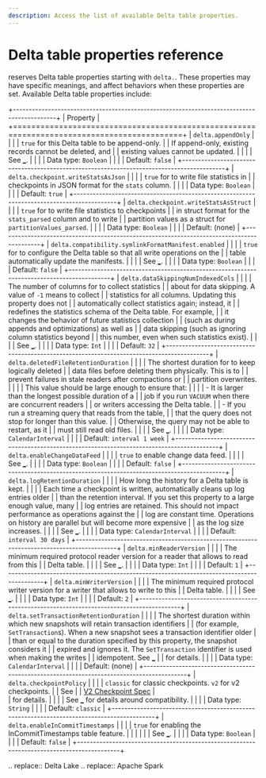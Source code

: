 ```yaml
---
description: Access the list of available Delta table properties.
---
```


# Delta table properties reference

<!-- NOTE: Patterned after the format in https://spark.apache.org/docs/latest/configuration.html#available-properties -->

<Delta> reserves Delta table properties starting with `delta.`. These properties may have specific meanings, and affect behaviors when these
properties are set. Available Delta table properties include:

+-------------------------------------------------------------------------------------------+
| Property                                                                                  |
+===========================================================================================+
| `delta.appendOnly`                                                                        |
|                                                                                           |
| `true` for this Delta table to be append-only.                                            |
| If append-only, existing records cannot be deleted, and                                   |
| existing values cannot be updated.                                                        |
|                                                                                           |
| See [_](/delta-batch.md#table-properties).                                                |
|                                                                                           |
| Data type: `Boolean`                                                                      |
|                                                                                           |
| Default:   `false`                                                                        |
+-------------------------------------------------------------------------------------------+
| `delta.checkpoint.writeStatsAsJson`                                                       |
|                                                                                           |
| `true` for <Delta> to write file statistics in                                            |
| checkpoints in JSON format for the `stats` column.                                        |
|                                                                                           |
| Data type: `Boolean`                                                                      |
|                                                                                           |
| Default:   `true`                                                                         |
+-------------------------------------------------------------------------------------------+
| `delta.checkpoint.writeStatsAsStruct`                                                     |
|                                                                                           |
| `true` for <Delta> to write file statistics to checkpoints                                |
| in struct format for the `stats_parsed` column and to write                               |
| partition values as a struct for `partitionValues_parsed`.                                |
|                                                                                           |
| Data type: `Boolean`                                                                      |
|                                                                                           |
| Default:   (none)                                                                         |
+-------------------------------------------------------------------------------------------+
| `delta.compatibility.symlinkFormatManifest.enabled`                                       |
|                                                                                           |
| `true` for <Delta> to configure the Delta table so that all write operations on the       |
| table automatically update the manifests.                                                 |
|                                                                                           |
| See [_](/presto-integration.md#step-3-update-manifests).                                  |
|                                                                                           |
| Data type: `Boolean`                                                                      |
|                                                                                           |
| Default:   `false`                                                                        |
+-------------------------------------------------------------------------------------------+
| `delta.dataSkippingNumIndexedCols`                                                        |
|                                                                                           |
| The number of columns for <Delta> to collect statistics                                   |
| about for data skipping. A value of `-1` means to collect                                 |
| statistics for all columns. Updating this property does not                               |
| automatically collect statistics again; instead, it                                       |
| redefines the statistics schema of the Delta table. For example,                          |
| it changes the behavior of future statistics collection                                   |
| (such as during appends and optimizations) as well as                                     |
| data skipping (such as ignoring column statistics beyond                                  |
| this number, even when such statistics exist).                                            |
|                                                                                           |
| See [_](/optimizations.md#data-skipping).                                                 |
|                                                                                           |
| Data type: `Int`                                                                          |
|                                                                                           |
| Default:   `32`                                                                           |
+-------------------------------------------------------------------------------------------+
| `delta.deletedFileRetentionDuration`                                                      |
|                                                                                           |
| The shortest duration for <Delta> to keep logically deleted                               |
| data files before deleting them physically. This is to                                    |
| prevent failures in stale readers after compactions or                                    |
| partition overwrites.                                                                     |
|                                                                                           |
| This value should be large enough to ensure that:                                         |
|                                                                                           |
| - It is larger than the longest possible duration of a                                    |
|   job if you run `VACUUM` when there are concurrent readers                               |
|   or writers accessing the Delta table.                                                   |
| - If you run a streaming query that reads from the table,                                 |
|   that the query does not stop for longer than this value.                                |
|   Otherwise, the query may not be able to restart, as it                                  |
|   must still read old files.                                                              |
|                                                                                           |
| See [_](/delta-batch.md#data-retention).                                                  |
|                                                                                           |
| Data type: `CalendarInterval`                                                             |
|                                                                                           |
| Default:   `interval 1 week`                                                              |
+-------------------------------------------------------------------------------------------+
| `delta.enableChangeDataFeed`                                                              |
|                                                                                           |
| `true` to enable change data feed.                                                        |
|                                                                                           |
| See [_](/delta-change-data-feed.md#enable-change-data-feed).                              |
|                                                                                           |
| Data type: `Boolean`                                                                      |
|                                                                                           |
| Default:   `false`                                                                        |
+-------------------------------------------------------------------------------------------+
| `delta.logRetentionDuration`                                                              |
|                                                                                           |
| How long the history for a Delta table is kept.                                           |
|                                                                                           |
| Each time a checkpoint is written, <Delta> automatically cleans up log entries older      |
| than the retention interval. If you set this property to a large enough value, many       |
| log entries are retained. This should not impact performance as operations against the    |
| log are constant time. Operations on history are parallel but will become more expensive  |
| as the log size increases.                                                                |
|                                                                                           |
| See [_](/delta-batch.md#data-retention).                                                  |
|                                                                                           |
| Data type: `CalendarInterval`                                                             |
|                                                                                           |
| Default:   `interval 30 days`                                                             |
+-------------------------------------------------------------------------------------------+
| `delta.minReaderVersion`                                                                  |
|                                                                                           |
| The minimum required protocol reader version for a reader that allows to read from this   |
| Delta table.                                                                              |
|                                                                                           |
| See [_](/versioning.md).                                                                  |
|                                                                                           |
| Data type: `Int`                                                                          |
|                                                                                           |
| Default:   `1`                                                                            |
+-------------------------------------------------------------------------------------------+
| `delta.minWriterVersion`                                                                  |
|                                                                                           |
| The minimum required protocol writer version for a writer that allows to write to this    |
| Delta table.                                                                              |
|                                                                                           |
| See [_](/versioning.md).                                                                  |
|                                                                                           |
| Data type: `Int`                                                                          |
|                                                                                           |
| Default:   `2`                                                                            |
+-------------------------------------------------------------------------------------------+
| `delta.setTransactionRetentionDuration`                                                   |
|                                                                                           |
| The shortest duration within which new snapshots will retain transaction identifiers      |
| (for example, `SetTransaction`s). When a new snapshot sees a transaction identifier older |
| than or equal to the duration specified by this property, the snapshot considers it       |
| expired and ignores it. The `SetTransaction` identifier is used when making the writes    |
| idempotent. See [_](delta-streaming.md#idempotent-table-writes-in-foreachbatch)           |
| for details.                                                                              |
|                                                                                           |
| Data type: `CalendarInterval`                                                             |
|                                                                                           |
| Default:   (none)                                                                         |
+-------------------------------------------------------------------------------------------+
| `delta.checkpointPolicy`                                                                  |
|                                                                                           |
| `classic` for classic <Delta> checkpoints. `v2` for v2 checkpoints.                       |
| See                                                                                       |
| [V2 Checkpoint Spec](https://github.com/delta-io/delta/blob/master/PROTOCOL.md#v2-spec)   |   
| for details.                                                                              |
|                                                                                           |
| See [_](/versioning.md) for details around compatibility.                                 |
|                                                                                           |
| Data type: `String`                                                                       |
|                                                                                           |
| Default: `classic`                                                                        |
+-------------------------------------------------------------------------------------------+
| `delta.enableInCommitTimestamps`                                                          |
|                                                                                           |
| `true` for enabling the InCommitTimestamps table feature.                                 |
|                                                                                           |
|                                                                                           |
| See [_](delta-batch.md#in--commit-timestamps).                                  |
|                                                                                           |
| Data type: `Boolean`                                                                      |
|                                                                                           |
| Default:   `false`                                                                        |
+-------------------------------------------------------------------------------------------+

.. <Delta> replace:: Delta Lake
.. <AS> replace:: Apache Spark